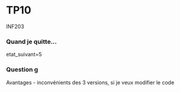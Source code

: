 # TP10
INF203

### Quand je quitte...
etat_suivant=5

### Question g
Avantages - inconvénients des 3 versions, si je veux modifier le code
